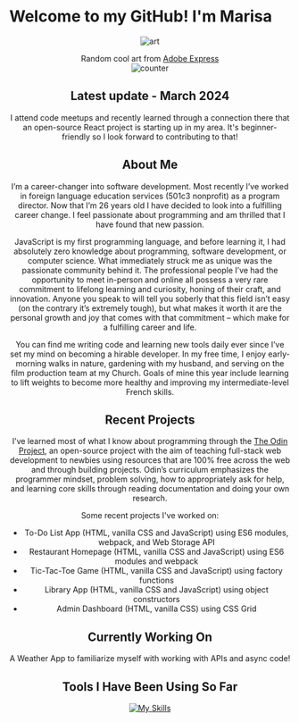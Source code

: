 # Welcome to my GitHub! I'm Marisa

<div align="center">
  
![art](https://github.com/mrzamin/mrzamin/assets/142754418/385a6a2e-f99f-45b4-b15c-83befd532b30)

<div> Random cool art from <a href="https://www.adobe.com/express/">Adobe Express</a><div>

<div><img src="https://komarev.com/ghpvc/?username=mrzamin&color=grey&style=plastic" alt="counter"/> </div>

</div>

## Latest update - March 2024

I attend code meetups and recently learned through a connection there that an open-source React project is starting up in my area. It's beginner-friendly so I look forward to contributing to that!

## About Me

I’m a career-changer into software development. Most recently I’ve worked in foreign language education services (501c3 nonprofit) as a program director. Now that I’m 26 years old I have decided to look into a fulfilling career change. I feel passionate about programming and am thrilled that I have found that new passion.

JavaScript is my first programming language, and before learning it, I had absolutely zero knowledge about programming, software development, or computer science. What immediately struck me as unique was the passionate community behind it. The professional people I’ve had the opportunity to meet in-person and online all possess a very rare commitment to lifelong learning and curiosity, honing of their craft, and innovation. Anyone you speak to will tell you soberly that this field isn’t easy (on the contrary it’s extremely tough), but what makes it worth it are the personal growth and joy that comes with that commitment – which make for a fulfilling career and life. 

You can find me writing code and learning new tools daily ever since I’ve set my mind on becoming a hirable developer. In my free time, I enjoy early-morning walks in nature, gardening with my husband, and serving on the film production team at my Church. Goals of mine this year include learning to lift weights to become more healthy and improving my intermediate-level French skills.

## Recent Projects

I’ve learned most of what I know about programming through the [The Odin Project](https://www.theodinproject.com/about), an open-source project with the aim of teaching full-stack web development to newbies using resources that are 100% free across the web and through building projects. Odin’s curriculum emphasizes the programmer mindset, problem solving, how to appropriately ask for help, and learning core skills through reading documentation and doing your own research. 

Some recent projects I've worked on:

- To-Do List App (HTML, vanilla CSS and JavaScript) using ES6 modules, webpack, and Web Storage API
- Restaurant Homepage (HTML, vanilla CSS and JavaScript) using ES6 modules and webpack
- Tic-Tac-Toe Game (HTML, vanilla CSS and JavaScript) using factory functions
- Library App (HTML, vanilla CSS and JavaScript) using object constructors
- Admin Dashboard (HTML, vanilla CSS) using CSS Grid

## Currently Working On

A Weather App to familiarize myself with working with APIs and async code!

## Tools I Have Been Using So Far

[![My Skills](https://skillicons.dev/icons?i=js,html,css,babel,git,jest,npm,react,ubuntu,vscode,webpack)](https://skillicons.dev)
